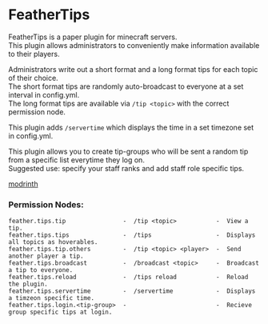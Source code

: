# FeatherTips

FeatherTips is a paper plugin for minecraft servers.  
This plugin allows administrators to conveniently make information available to their players.  

Administrators write out a short format and a long format tips for each topic of their choice.  
The short format tips are randomly auto-broadcast to everyone at a set interval in config.yml.  
The long format tips are available via `/tip <topic>` with the correct permission node.

This plugin adds `/servertime` which displays the time in a set timezone set in config.yml.

This plugin allows you to create tip-groups who will be sent a random tip from a specific list everytime they log on.   
Suggested use: specify your staff ranks and add staff role specific tips.

[modrinth](https://modrinth.com/plugin/feathertips)


### Permission Nodes:
    feather.tips.tip                -  /tip <topic>           -  View a tip.
    feather.tips.tips               -  /tips                  -  Displays all topics as hoverables.
    feather.tips.tip.others         -  /tip <topic> <player>  -  Send another player a tip.
    feather.tips.broadcast          -  /broadcast <topic>     -  Broadcast a tip to everyone.
    feather.tips.reload             -  /tips reload           -  Reload the plugin.
    feather.tips.servertime         -  /servertime            -  Displays a timzeon specific time.
    feather.tips.login.<tip-group>  -                         -  Recieve group specific tips at login.

